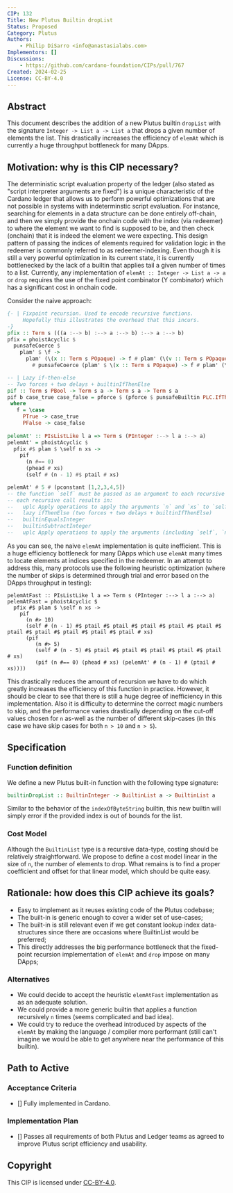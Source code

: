 ```yaml
---
CIP: 132
Title: New Plutus Builtin dropList
Status: Proposed
Category: Plutus
Authors:
    - Philip DiSarro <info@anastasialabs.com>
Implementors: []
Discussions:
    - https://github.com/cardano-foundation/CIPs/pull/767
Created: 2024-02-25
License: CC-BY-4.0
---
```


## Abstract
This document describes the addition of a new Plutus builtin `dropList` with the signature `Integer -> List a -> List a` that drops a given number of elements the list. This drastically increases the efficiency of `elemAt` which is currently a huge throughput bottleneck for many DApps. 

## Motivation: why is this CIP necessary?
The deterministic script evaluation property of the ledger (also stated as "script interpreter arguments are fixed") is a unique characteristic of the Cardano ledger that allows us to perform powerful optimizations that are not possible in systems with indeterminstic script evaluation. For instance, searching for elements in a data structure can 
be done entirely off-chain, and then we simply provide the onchain code with the index (via redeemer) to where the element we want to find is supposed to be, and then check (onchain) that it is indeed the element we were expecting. This design pattern of passing the indices of elements required for validation logic in the redeemer is commonly referred to as redeemer-indexing. 
Even though it is still a very powerful optimization in its current state, it is currently bottlenecked by the lack of a builtin that applies tail a given number of times to a list. Currently, any implementation of `elemAt :: Integer -> List a -> a` or `drop` requires the use of the fixed point combinator (Y combinator) which has a significant cost in onchain code.
                            
Consider the naive approach:
```haskell
{- | Fixpoint recursion. Used to encode recursive functions.
     Hopefully this illustrates the overhead that this incurs. 
-}
pfix :: Term s (((a :--> b) :--> a :--> b) :--> a :--> b)
pfix = phoistAcyclic $
  punsafeCoerce $
    plam' $ \f ->
      plam' (\(x :: Term s POpaque) -> f # plam' (\(v :: Term s POpaque) -> punsafeCoerce x # x # v))
        # punsafeCoerce (plam' $ \(x :: Term s POpaque) -> f # plam' (\(v :: Term s POpaque) -> punsafeCoerce x # x # v))

-- | Lazy if-then-else
-- Two forces + two delays + builtinIfThenElse
pif :: Term s PBool -> Term s a -> Term s a -> Term s a
pif b case_true case_false = pforce $ (pforce $ punsafeBuiltin PLC.IfThenElse) # b # pdelay (f PTrue) # pdelay (f PFalse) 
 where
   f = \case
     PTrue -> case_true
     PFalse -> case_false
     
pelemAt' :: PIsListLike l a => Term s (PInteger :--> l a :--> a)
pelemAt' = phoistAcyclic $
  pfix #$ plam $ \self n xs ->
    pif
      (n #== 0)
      (phead # xs)
      (self # (n - 1) #$ ptail # xs)

pelemAt' # 5 # (pconstant [1,2,3,4,5])
-- the function `self` must be passed as an argument to each recursive call.
-- each recursive call results in:
--   uplc Apply operations to apply the arguments `n` and `xs` to `self`
--   lazy ifThenElse (two forces + two delays + builtinIfThenElse)
--   builtinEqualsInteger
--   builtinSubtractInteger
--   uplc Apply operations to apply the arguments (including `self`, `n` and `xs`) to the fixed-point recursive function
``` 
As you can see, the naive `elemAt` implementation is quite inefficient. This is a huge efficiency bottleneck for many DApps which use `elemAt` many times to locate elements at indices specified in the redeemer. In an attempt to address this, many protocols use the following heuristic optimization (where the number of skips is determined through trial and error based on the DApps throughput in testing):
```
pelemAtFast :: PIsListLike l a => Term s (PInteger :--> l a :--> a)
pelemAtFast = phoistAcyclic $
  pfix #$ plam $ \self n xs ->
    pif
      (n #> 10)
      (self # (n - 1) #$ ptail #$ ptail #$ ptail #$ ptail #$ ptail #$ ptail #$ ptail #$ ptail #$ ptail #$ ptail # xs)
      (pif
         (n #> 5) 
         (self # (n - 5) #$ ptail #$ ptail #$ ptail #$ ptail #$ ptail # xs)
         (pif (n #== 0) (phead # xs) (pelemAt' # (n - 1) # (ptail # xs))))
```
This drastically reduces the amount of recursion we have to do which greatly increases the efficiency of this function in practice. However, it should be clear to see that there is still a huge degree of inefficiency in this implementation. Also it is difficulty to determine the correct magic numbers to skip, and the performance
varies drastically depending on the cut-off values chosen for `n` as-well as the number of different skip-cases (in this case we have skip cases for both `n > 10` and `n > 5`). 

## Specification

### Function definition
We define a new Plutus built-in function with the following type signature:
```haskell
builtinDropList :: BuiltinInteger -> BuiltinList a -> BuiltinList a
```

Similar to the behavior of the `indexOfByteString` builtin, this new builtin will simply error if the provided index is out of bounds for the list.


### Cost Model
Although the `BuiltinList` type is a recursive data-type, costing should be relatively straightforward. 
We propose to define a cost model linear in the size of `n`, the number of elements to drop. What remains is to find a proper coefficient and offset for that linear model, which should be quite easy. 


## Rationale: how does this CIP achieve its goals?
* Easy to implement as it reuses existing code of the Plutus codebase;
* The built-in is generic enough to cover a wider set of use-cases;
* The built-in is still relevant even if we get constant lookup index data-structures since there are occasions where BuiltinList would be preferred;
* This directly addresses the big performance bottleneck that the fixed-point recursion implementation of `elemAt` and `drop` impose on many DApps;

### Alternatives 

- We could decide to accept the heuristic `elemAtFast` implementation as  as an adequate solution.
- We could provide a more generic builtin that applies a function recursively `n` times (seems complicated and bad idea). 
- We could try to reduce the overhead introduced by aspects of the `elemAt` by making the language / compiler more performant (still can't imagine we would be able to get anywhere near the performance of this builtin).

## Path to Active

### Acceptance Criteria
- [] Fully implemented in Cardano.
      
### Implementation Plan
- [] Passes all requirements of both Plutus and Ledger teams as agreed to improve Plutus script efficiency and usability.
      
## Copyright
This CIP is licensed under [CC-BY-4.0](https://creativecommons.org/licenses/by/4.0/legalcode).

[CC-BY-4.0]: https://creativecommons.org/licenses/by/4.0/legalcode
[Apache-2.0]: http://www.apache.org/licenses/LICENSE-2.0
